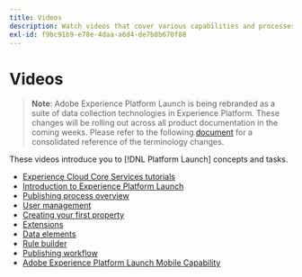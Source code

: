 ```yaml
---
title: Videos
description: Watch videos that cover various capabilities and processes in Adobe Experience Platform Launch.
exl-id: f9bc91b9-e78e-4daa-a6d4-de7b8b670f88
---
```

# Videos

>**Note**: Adobe Experience Platform Launch is being rebranded as a suite of data collection technologies in Experience Platform. These changes will be rolling out across all product documentation in the coming weeks. Please refer to the following [document](/help/launch-name-updates.md) for a consolidated reference of the terminology changes.

These videos introduce you to [!DNL Platform Launch] concepts and tasks.

* [Experience Cloud Core Services tutorials](https://docs.adobe.com/content/help/en/core-services-learn/tutorials/overview.html)
* [Introduction to Experience Platform Launch](https://www.youtube.com/embed/rwqqkG1SERU)
* [Publishing process overview](https://helpx.adobe.com/analytics/how-to/adobe-launch-publishing-process.html)
* [User management](https://www.youtube.com/embed/ba28BHX8cwU)
* [Creating your first property](https://www.youtube.com/embed/Fb2pcbAYjIE)
* [Extensions](https://www.youtube.com/embed/yD0tBqZX4fA)
* [Data elements](https://www.youtube.com/embed/-tGcKA0tp-I)
* [Rule builder](https://www.youtube.com/embed/u0ohTL6hI1w)
* [Publishing workflow](https://www.youtube.com/embed/Pe-YSn26_xI)
* [Adobe Experience Platform Launch Mobile Capability](https://video.tv.adobe.com/v/23741/)
